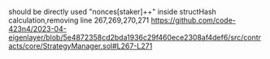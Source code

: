 should be directly used "nonces[staker]++" inside structHash calculation,removing line 267,269,270,271
https://github.com/code-423n4/2023-04-eigenlayer/blob/5e4872358cd2bda1936c29f460ece2308af4def6/src/contracts/core/StrategyManager.sol#L267-L271